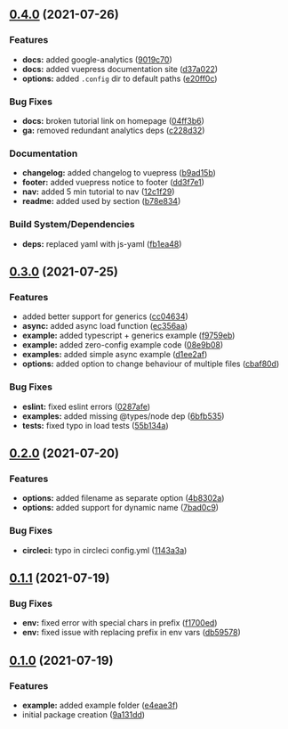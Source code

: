 ## [0.4.0](https://github.com/lukecarr/c9h/compare/v0.3.0...v0.4.0) (2021-07-26)

### Features

- **docs:** added google-analytics ([9019c70](https://github.com/lukecarr/c9h/commit/9019c70cc7bc135c102ca4a946eaa5ebc4980317))
- **docs:** added vuepress documentation site ([d37a022](https://github.com/lukecarr/c9h/commit/d37a02289efba7906cc816f6f279db977e821c4e))
- **options:** added `.config` dir to default paths ([e20ff0c](https://github.com/lukecarr/c9h/commit/e20ff0cac2adaa6467e990ede75c11bda14542c5))

### Bug Fixes

- **docs:** broken tutorial link on homepage ([04ff3b6](https://github.com/lukecarr/c9h/commit/04ff3b67fcf9abfdd83e3c37391db0cb3c2c2222))
- **ga:** removed redundant analytics deps ([c228d32](https://github.com/lukecarr/c9h/commit/c228d32ecab9a92cc556b5fd2bd7ab088e749851))

### Documentation

- **changelog:** added changelog to vuepress ([b9ad15b](https://github.com/lukecarr/c9h/commit/b9ad15be064a411f59ccf98047e9d2179aee8d7e))
- **footer:** added vuepress notice to footer ([dd3f7e1](https://github.com/lukecarr/c9h/commit/dd3f7e111707293589e58a5905d72f04fc3669ca))
- **nav:** added 5 min tutorial to nav ([12c1f29](https://github.com/lukecarr/c9h/commit/12c1f29eff6e6187e6b2e3529f7d3d45c455eaa2))
- **readme:** added used by section ([b78e834](https://github.com/lukecarr/c9h/commit/b78e8342ae435aa0ea2bc6c46bd8bf257a676c9f))

### Build System/Dependencies

- **deps:** replaced yaml with js-yaml ([fb1ea48](https://github.com/lukecarr/c9h/commit/fb1ea4831af3f4d547bc8cd2818af64069e56c94))

## [0.3.0](https://github.com/lukecarr/c9h/compare/v0.2.1...v0.3.0) (2021-07-25)

### Features

- added better support for generics ([cc04634](https://github.com/lukecarr/c9h/commit/cc046344d229363a42fe3ebac20fbfa32c81e5ea))
- **async:** added async load function ([ec356aa](https://github.com/lukecarr/c9h/commit/ec356aaec22d3990cee0708c8cde6fcf6583dda0))
- **example:** added typescript + generics example ([f9759eb](https://github.com/lukecarr/c9h/commit/f9759eb52b09682ba72aff8f2d0139f1e4bc2ef7))
- **example:** added zero-config example code ([08e9b08](https://github.com/lukecarr/c9h/commit/08e9b0841219f86688d3ce114b3b3a42c2fcaf25))
- **examples:** added simple async example ([d1ee2af](https://github.com/lukecarr/c9h/commit/d1ee2afae00ccdd26149ab434431261b5666a523))
- **options:** added option to change behaviour of multiple files ([cbaf80d](https://github.com/lukecarr/c9h/commit/cbaf80d0a06207e6f1df4d8a4757c2746de9197e))

### Bug Fixes

- **eslint:** fixed eslint errors ([0287afe](https://github.com/lukecarr/c9h/commit/0287afe572034b779314c6cbf3af1cf6d0787d9c))
- **examples:** added missing @types/node dep ([6bfb535](https://github.com/lukecarr/c9h/commit/6bfb535ea7055376f8e209bc27cb5818b40b1ca8))
- **tests:** fixed typo in load tests ([55b134a](https://github.com/lukecarr/c9h/commit/55b134a774447732f1e056ba3c071d07d79880e5))

## [0.2.0](https://github.com/lukecarr/c9h/compare/v0.2.1...v0.2.1) (2021-07-20)

### Features

- **options:** added filename as separate option ([4b8302a](https://github.com/lukecarr/c9h/commit/4b8302a6a53a76f0e37798b7bbffa68f33533eb1))
- **options:** added support for dynamic name ([7bad0c9](https://github.com/lukecarr/c9h/commit/7bad0c96f171bd522d61a30330ee5d3c16568eab))

### Bug Fixes

- **circleci:** typo in circleci config.yml ([1143a3a](https://github.com/lukecarr/c9h/commit/1143a3af885875c2911d22beb23bbe37cfdea697))

## [0.1.1](https://github.com/lukecarr/c9h/compare/v0.2.1...v0.2.1) (2021-07-19)

### Bug Fixes

- **env:** fixed error with special chars in prefix ([f1700ed](https://github.com/lukecarr/c9h/commit/f1700ed791001e7f166511f22ff711af2ddfa405))
- **env:** fixed issue with replacing prefix in env vars ([db59578](https://github.com/lukecarr/c9h/commit/db595780e2e08a504e39f0fba5880d94aad85178))

## [0.1.0](https://github.com/lukecarr/c9h/compare/v0.2.1...v0.2.1) (2021-07-19)

### Features

- **example:** added example folder ([e4eae3f](https://github.com/lukecarr/c9h/commit/e4eae3fb9bebb601d1aebbd7a5fbb8ce459c275d))
- initial package creation ([9a131dd](https://github.com/lukecarr/c9h/commit/9a131dd64202b4b2efc53ec18d3cb907a0b2e5e8))
